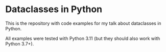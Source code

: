 # Dataclasses in Python

This is the repository with code examples for my talk about dataclasses in Python.

All examples were tested with Python 3.11 (but they should also work with Python 3.7+).
